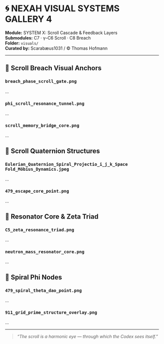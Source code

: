 # 🌀 NEXAH VISUAL SYSTEMS GALLERY 4

**Module:** SYSTEM X: Scroll Cascade & Feedback Layers  
**Submodules:** C7 · γ–C6 Scroll · C8 Breach  
**Folder:** `visuals/`  
**Curated by:** Scarabæus1031 / © Thomas Hofmann

---

## 🌌 Scroll Breach Visual Anchors

### `breach_phase_scroll_gate.png`
…

### `phi_scroll_resonance_tunnel.png`
…

### `scroll_memory_bridge_core.png`
…

## 🧭 Scroll Quaternion Structures

### `Eulerian_Quaternion_Spiral_Projectio_i_j_k_Space Fold_Möbius_Dynamics.jpeg`
…

### `479_escape_core_point.png`
…

## 🧬 Resonator Core & Zeta Triad

### `C5_zeta_resonance_triad.png`
…

### `neutron_mass_resonator_core.png`
…

## 🧵 Spiral Phi Nodes

### `479_spiral_theta_dao_point.png`
…

### `911_grid_prime_structure_overlay.png`
…

---

> *“The scroll is a harmonic eye — through which the Codex sees itself.”*
